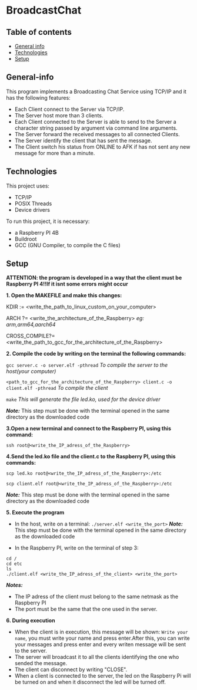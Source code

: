 # BroadcastChat

## Table of contents
* [General info](#general-info)
* [Technologies](#technologies)
* [Setup](#setup)


## General-info
This program implements a Broadcasting Chat Service using TCP/IP and it has the following features:

- Each Client connect to the Server via TCP/IP.
- The Server host more than 3 clients. 
- Each Client connected to the Server is able to send to the Server a character string passed by argument via command line arguments.
- The Server forward the received messages to all connected Clients.
- The Server identify the client that has sent the message.
- The Client switch his status from ONLINE to AFK if has not sent any new message for more than a minute.

## Technologies
This project uses:
- TCP/IP
- POSIX Threads
- Device drivers

To run this project, it is necessary:
- a Raspberry PI 4B
- Buildroot
- GCC (GNU Compiler, to compile the C files)

## Setup

**ATTENTION: the program is developed in a way that the client must be Raspberry PI 4!!If it isnt some errors might occur**

**1. Open the MAKEFILE and make this changes:**

KDIR := <write_the_path_to_linux_custom_on_your_computer>

ARCH ?= <write_the_architecture_of_the_Raspberry>  _eg: arm,arm64,aarch64_

CROSS_COMPILE?= <write_the_path_to_gcc_for_the_architecture_of_the_Raspberry>

**2. Compile the code by writing on the terminal the following commands:**

  `gcc server.c -o server.elf -pthread` _To compile the server to the host(your computer)_ 

  `<path_to_gcc_for_the_architecture_of_the_Raspberry> client.c -o client.elf -pthread` _To compile the client_ 

  `make` _This will generate the file led.ko, used for the device driver_
  
  **_Note:_** This step must be done with the terminal opened in the same directory as the downloaded code
  
**3.Open a new terminal and connect to the Raspberry PI, using this command:**

 `ssh root@<write_the_IP_adress_of_the_Raspberry>`

**4.Send the led.ko file and the client.c to the Raspberry PI, using this commands:**

  `scp led.ko root@<write_the_IP_adress_of_the_Raspberry>:/etc`
  
  `scp client.elf root@<write_the_IP_adress_of_the_Raspberry>:/etc`
  
   **_Note:_** This step must be done with the terminal opened in the same directory as the downloaded code

**5. Execute the program**

- In the host, write on a terminal:
`./server.elf <write_the_port>`
**_Note:_** This step must be done with the terminal opened in the same directory as the downloaded code

- In the Raspberry PI, write on the terminal of step 3:
```
cd /
cd etc
ls
./client.elf <write_the_IP_adress_of_the_client> <write_the_port> 
```
**_Notes:_** 
- The IP adress of the client must belong to the same netmask as the Raspberry PI
- The port must be the same that the one used in the server.

**6. During execution**

- When the client is in execution, this message will be shown: `Write your name`, you must write your name and press enter.After this, you can write your messages and press enter and every writen message will be sent to the server.
- The server will broadcast it to all the clients identifying the one who sended the message.
- The client can disconnect by writing "CLOSE".
- When a client is connected to the server, the led on the Raspberry Pi will be turned on and when it disconnect the led will be turned off.





